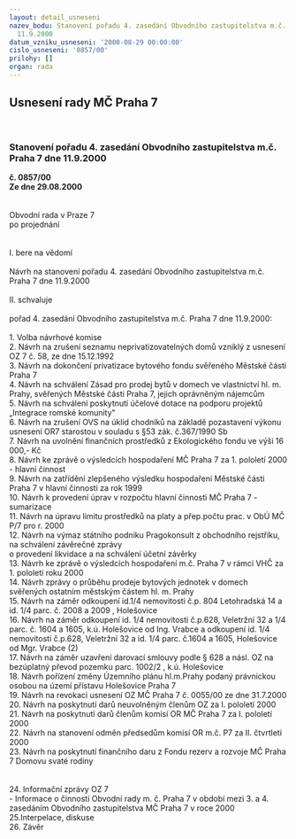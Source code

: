 ```yaml
---
layout: detail_usneseni
nazev_bodu: Stanovení pořadu 4. zasedání Obvodního zastupitelstva m.č. Praha 7 dne
  11.9.2000
datum_vzniku_usneseni: '2000-08-29 00:00:00'
cislo_usneseni: '0857/00'
prilohy: []
organ: rada
---
```

<div id="ucUsn_pList" class="usn">
	<span><h2>Usnesení rady MČ Praha 7 </h2>
<br></span><div class="standBody">
<span><h3>Stanovení pořadu 4. zasedání Obvodního zastupitelstva m.č. Praha 7 dne 11.9.2000</h3></span><div class="center">
		<strong>č. 0857/00</strong><br>
	</div>
<div class="center">
		<strong>Ze dne 29.08.2000</strong><br><br>
	</div>     <br>Obvodní rada v Praze 7<br>po projednání<br><br><br>I.	bere na vědomí<br><br> Návrh na stanovení pořadu 4. zasedání Obvodního zastupitelstva m.č. Praha 7 dne 11.9.2000<br><br>II.	schvaluje <br><br>pořad 4. zasedání Obvodního zastupitelstva m.č. Praha 7 dne 11.9.2000:<br><br>1. Volba návrhové komise<br>2. Návrh na zrušení seznamu neprivatizovatelných domů vzniklý z usnesení OZ 7 č. 58, ze dne  15.12.1992<br>3. Návrh na dokončení privatizace bytového fondu svěřeného Městské části Praha 7<br>4. Návrh na schválení Zásad pro prodej bytů v domech ve vlastnictví hl. m. Prahy, svěřených Městské části Praha 7, jejich oprávněným nájemcům<br>5. Návrh na schválení poskytnutí účelové dotace na podporu projektů „Integrace romské komunity"<br>6. Návrh na zrušení OVS na úklid chodníků na základě pozastavení výkonu usnesení OR7 starostou v souladu s §53 zák. č.367/1990 Sb<br>7. Návrh na uvolnění finančních prostředků z Ekologického fondu ve výši 16 000,- Kč<br>8. Návrh ke zprávě o výsledcích hospodaření MČ Praha 7 za 1. pololetí 2000 - hlavní činnost<br>9. Návrh na zatřídění zlepšeného výsledku hospodaření Městské části Praha 7 v hlavní činnosti za rok 1999 <br>10. Návrh k provedení úprav v rozpočtu hlavní činnosti MČ Praha 7 - sumarizace<br>11. Návrh na úpravu limitu prostředků na platy a přep.počtu prac. v ObÚ MČ P/7 pro r. 2000<br>12. Návrh na výmaz státního podniku Pragokonsult z obchodního rejstříku, na schválení závěrečné zprávy <br> o provedení likvidace a na schválení účetní závěrky  <br>13. Návrh ke zprávě o výsledcích hospodaření m.č. Praha 7 v rámci VHČ za 1. pololetí roku 2000<br>14. Návrh zprávy o průběhu prodeje bytových jednotek v domech svěřených ostatním městským částem hl. m. Prahy<br>15. Návrh na záměr odkoupení id.1/4 nemovitosti č.p. 804 Letohradská 14 a id. 1/4 parc. č. 2008 a 2009 , Holešovice<br>16. Návrh na záměr odkoupení id. 1/4 nemovitosti č.p.628, Veletržní  32 a 1/4 parc. č. 1604 a 1605, k.ú. Holešovice od Ing. Vrabce a odkoupení id. 1/4 nemovitosti č.p.628, Veletržní 32 a id. 1/4 parc. č.1604 a 1605, Holešovice od Mgr. Vrabce (2)<br>17. Návrh na záměr uzavření darovací smlouvy podle § 628 a násl. OZ na bezúplatný převod pozemku parc. 1002/2 , k.ú. Holešovice<br>18. Návrh pořízení změny Územního plánu hl.m.Prahy podaný právnickou osobou na území přístavu Holešovice Praha 7<br>19. Návrh na revokaci usnesení OZ MČ Praha 7 č. 0055/00 ze dne 31.7.2000<br>20. Návrh na poskytnutí darů neuvolněným členům OZ za I. pololetí 2000<br>21. Návrh na poskytnutí darů členům komisí OR MČ Praha 7 za I. pololetí 2000<br>22. Návrh na stanovení odměn předsedům komisí OR m.č. P7 za II. čtvrtletí 2000<br>23. Návrh na poskytnutí finančního daru z Fondu rezerv a rozvoje MČ Praha 7 Domovu svaté rodiny<br> <br> <br>24. Informační zprávy OZ 7<br>     - Informace o činnosti Obvodní rady m. č. Praha 7 v období mezi 3. a 4. zasedáním Obvodního zastupitelstva        	MČ Praha 7 v roce 2000<br>25.Interpelace, diskuse<br>26. Závěr<br>
</div>
</div>